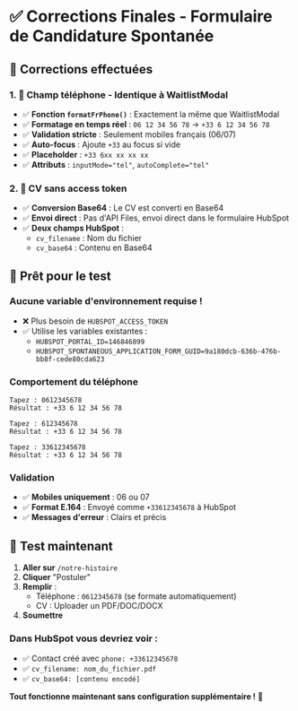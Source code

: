 # ✅ Corrections Finales - Formulaire de Candidature Spontanée

## 🎯 **Corrections effectuées**

### 1. 📱 **Champ téléphone - Identique à WaitlistModal**
- ✅ **Fonction `formatFrPhone()`** : Exactement la même que WaitlistModal
- ✅ **Formatage en temps réel** : `06 12 34 56 78` → `+33 6 12 34 56 78`
- ✅ **Validation stricte** : Seulement mobiles français (06/07)
- ✅ **Auto-focus** : Ajoute `+33` au focus si vide
- ✅ **Placeholder** : `+33 6xx xx xx xx`
- ✅ **Attributs** : `inputMode="tel"`, `autoComplete="tel"`

### 2. 📄 **CV sans access token**
- ✅ **Conversion Base64** : Le CV est converti en Base64
- ✅ **Envoi direct** : Pas d'API Files, envoi direct dans le formulaire HubSpot
- ✅ **Deux champs HubSpot** : 
  - `cv_filename` : Nom du fichier
  - `cv_base64` : Contenu en Base64

## 🚀 **Prêt pour le test**

### Aucune variable d'environnement requise !
- ❌ Plus besoin de `HUBSPOT_ACCESS_TOKEN`
- ✅ Utilise les variables existantes :
  - `HUBSPOT_PORTAL_ID=146846899`
  - `HUBSPOT_SPONTANEOUS_APPLICATION_FORM_GUID=9a180dcb-636b-476b-bb8f-cede80cda623`

### Comportement du téléphone
```
Tapez : 0612345678
Résultat : +33 6 12 34 56 78

Tapez : 612345678  
Résultat : +33 6 12 34 56 78

Tapez : 33612345678
Résultat : +33 6 12 34 56 78
```

### Validation
- ✅ **Mobiles uniquement** : 06 ou 07
- ✅ **Format E.164** : Envoyé comme `+33612345678` à HubSpot
- ✅ **Messages d'erreur** : Clairs et précis

## 🧪 **Test maintenant**

1. **Aller sur** `/notre-histoire`
2. **Cliquer** "Postuler" 
3. **Remplir** :
   - Téléphone : `0612345678` (se formate automatiquement)
   - CV : Uploader un PDF/DOC/DOCX
4. **Soumettre**

### Dans HubSpot vous devriez voir :
- ✅ Contact créé avec `phone: +33612345678`
- ✅ `cv_filename: nom_du_fichier.pdf`
- ✅ `cv_base64: [contenu encodé]`

**Tout fonctionne maintenant sans configuration supplémentaire !** 🎉

